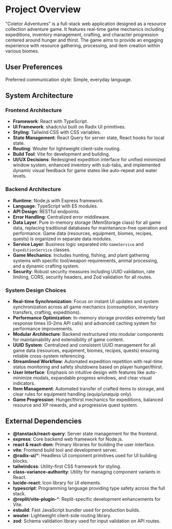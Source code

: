 # Project Overview

"Coletor Adventures" is a full-stack web application designed as a resource collection adventure game. It features real-time game mechanics including expeditions, inventory management, crafting, and character progression centered around hunger and thirst. The game aims to provide an engaging experience with resource gathering, processing, and item creation within various biomes.

## User Preferences

Preferred communication style: Simple, everyday language.

## System Architecture

### Frontend Architecture
- **Framework**: React with TypeScript.
- **UI Framework**: shadcn/ui built on Radix UI primitives.
- **Styling**: Tailwind CSS with CSS variables.
- **State Management**: React Query for server state, React hooks for local state.
- **Routing**: Wouter for lightweight client-side routing.
- **Build Tool**: Vite for development and building.
- **UI/UX Decisions**: Redesigned expedition interface for unified minimized window system, enhanced inventory with sub-tabs, and implemented dynamic visual feedback for game states like auto-repeat and water levels.

### Backend Architecture
- **Runtime**: Node.js with Express framework.
- **Language**: TypeScript with ES modules.
- **API Design**: RESTful endpoints.
- **Error Handling**: Centralized error middleware.
- **Data Layer**: Pure in-memory storage (MemStorage class) for all game data, replacing traditional databases for maintenance-free operation and performance. Game data (resources, equipment, biomes, recipes, quests) is organized in separate data modules.
- **Service Layer**: Business logic separated into `GameService` and `ExpeditionService` classes.
- **Game Mechanics**: Includes hunting, fishing, and plant gathering systems with specific tool/weapon requirements, animal processing, and a dynamic crafting system.
- **Security**: Robust security measures including UUID validation, rate limiting, CORS, security headers, and Zod validation for all routes.

### System Design Choices
- **Real-time Synchronization**: Focus on instant UI updates and system synchronization across all game mechanics (consumption, inventory transfers, crafting, expeditions).
- **Performance Optimization**: In-memory storage provides extremely fast response times (0-2ms API calls) and advanced caching system for performance improvements.
- **Modular Architecture**: Backend restructured into modular components for maintainability and extensibility of game content.
- **UUID System**: Centralized and consistent UUID management for all game data (resources, equipment, biomes, recipes, quests) ensuring reliable cross-system referencing.
- **Streamlined Workflow**: Automated expedition repetition with real-time status monitoring and safety shutdowns based on player hunger/thirst.
- **User Interface**: Emphasis on intuitive design with features like auto-minimize modals, expandable progress windows, and clear visual indicators.
- **Item Management**: Automated transfer of crafted items to storage, and clear rules for equipment handling (equip/unequip only).
- **Game Progression**: Hunger/thirst mechanics for expeditions, balanced resource and XP rewards, and a progressive quest system.

## External Dependencies

- **@tanstack/react-query**: Server state management for the frontend.
- **express**: Core backend web framework for Node.js.
- **react & react-dom**: Primary libraries for building the user interface.
- **vite**: Frontend build tool and development server.
- **@radix-ui/***: Headless UI component primitives used for UI building blocks.
- **tailwindcss**: Utility-first CSS framework for styling.
- **class-variance-authority**: Utility for managing component variants in React.
- **lucide-react**: Icon library for UI elements.
- **typescript**: Programming language providing type safety across the full stack.
- **@replit/vite-plugin-***: Replit-specific development enhancements for Vite.
- **esbuild**: Fast JavaScript bundler used for production builds.
- **wouter**: Lightweight client-side routing library.
- **zod**: Schema validation library used for input validation on API routes.